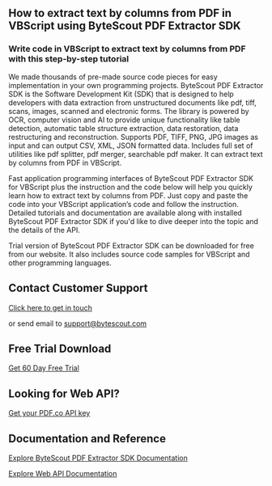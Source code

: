 ## How to extract text by columns from PDF in VBScript using ByteScout PDF Extractor SDK

### Write code in VBScript to extract text by columns from PDF with this step-by-step tutorial

We made thousands of pre-made source code pieces for easy implementation in your own programming projects. ByteScout PDF Extractor SDK is the Software Development Kit (SDK) that is designed to help developers with data extraction from unstructured documents like pdf, tiff, scans, images, scanned and electronic forms. The library is powered by OCR, computer vision and AI to provide unique functionality like table detection, automatic table structure extraction, data restoration, data restructuring and reconstruction. Supports PDF, TIFF, PNG, JPG images as input and can output CSV, XML, JSON formatted data. Includes full set of utilities like pdf splitter, pdf merger, searchable pdf maker. It can extract text by columns from PDF in VBScript.

Fast application programming interfaces of ByteScout PDF Extractor SDK for VBScript plus the instruction and the code below will help you quickly learn how to extract text by columns from PDF. Just copy and paste the code into your VBScript application’s code and follow the instruction. Detailed tutorials and documentation are available along with installed ByteScout PDF Extractor SDK if you'd like to dive deeper into the topic and the details of the API.

Trial version of ByteScout PDF Extractor SDK can be downloaded for free from our website. It also includes source code samples for VBScript and other programming languages.

## Contact Customer Support

[Click here to get in touch](https://bytescout.zendesk.com/hc/en-us/requests/new?subject=ByteScout%20PDF%20Extractor%20SDK%20Question)

or send email to [support@bytescout.com](mailto:support@bytescout.com?subject=ByteScout%20PDF%20Extractor%20SDK%20Question) 

## Free Trial Download

[Get 60 Day Free Trial](https://bytescout.com/download/web-installer?utm_source=github-readme)

## Looking for Web API? 

[Get your PDF.co API key](https://pdf.co/documentation/api?utm_source=github-readme)

## Documentation and Reference

[Explore ByteScout PDF Extractor SDK Documentation](https://bytescout.com/documentation/index.html?utm_source=github-readme)

[Explore Web API Documentation](https://pdf.co/documentation/api?utm_source=github-readme)